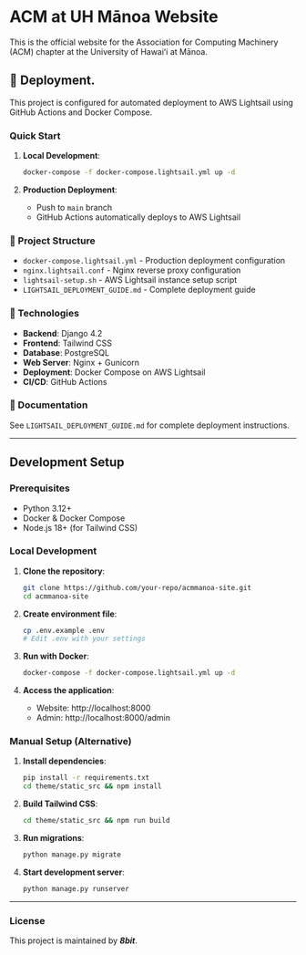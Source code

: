 # ACM at UH Mānoa Website

This is the official website for the Association for Computing Machinery (ACM) chapter at the University of Hawaiʻi at Mānoa.

## 🚀 Deployment.

This project is configured for automated deployment to AWS Lightsail using GitHub Actions and Docker Compose.

### Quick Start

1. **Local Development**:
   ```bash
   docker-compose -f docker-compose.lightsail.yml up -d
   ```

2. **Production Deployment**:
   - Push to `main` branch
   - GitHub Actions automatically deploys to AWS Lightsail

### 📁 Project Structure

- `docker-compose.lightsail.yml` - Production deployment configuration
- `nginx.lightsail.conf` - Nginx reverse proxy configuration
- `lightsail-setup.sh` - AWS Lightsail instance setup script
- `LIGHTSAIL_DEPLOYMENT_GUIDE.md` - Complete deployment guide

### 🔧 Technologies

- **Backend**: Django 4.2
- **Frontend**: Tailwind CSS
- **Database**: PostgreSQL
- **Web Server**: Nginx + Gunicorn
- **Deployment**: Docker Compose on AWS Lightsail
- **CI/CD**: GitHub Actions

### 📖 Documentation

See `LIGHTSAIL_DEPLOYMENT_GUIDE.md` for complete deployment instructions.

---

## **Development Setup**

### **Prerequisites**
- Python 3.12+
- Docker & Docker Compose
- Node.js 18+ (for Tailwind CSS)

### **Local Development**

1. **Clone the repository**:
   ```bash
   git clone https://github.com/your-repo/acmmanoa-site.git
   cd acmmanoa-site
   ```

2. **Create environment file**:
   ```bash
   cp .env.example .env
   # Edit .env with your settings
   ```

3. **Run with Docker**:
   ```bash
   docker-compose -f docker-compose.lightsail.yml up -d
   ```

4. **Access the application**:
   - Website: http://localhost:8000
   - Admin: http://localhost:8000/admin

### **Manual Setup (Alternative)**

1. **Install dependencies**:
   ```bash
   pip install -r requirements.txt
   cd theme/static_src && npm install
   ```

2. **Build Tailwind CSS**:
   ```bash
   cd theme/static_src && npm run build
   ```

3. **Run migrations**:
   ```bash
   python manage.py migrate
   ```

4. **Start development server**:
   ```bash
   python manage.py runserver
   ```

---

### **License**
This project is maintained by ***8bit***.